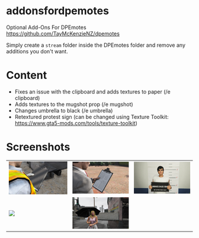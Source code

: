 # addonsfordpemotes

Optional Add-Ons For DPEmotes https://github.com/TayMcKenzieNZ/dpemotes

Simply create a `stream` folder inside the DPEmotes folder and remove any additions you don't want.



# Content

- Fixes an issue with the clipboard and adds textures to paper (/e clipboard)
-  Adds textures to the mugshot prop (/e mugshot)
-  Changes umbrella to black (/e umbrella)
-  Retextured protest sign (can be changed using Texture Toolkit: https://www.gta5-mods.com/tools/texture-toolkit)

# Screenshots

| | | |
|-|-|-|
| <img src="Screenshots/cb_before.png" width="250"> | <img src="Screenshots/cp_after.png" width="250"> | <img src="Screenshots/mugshot.png" width="250"> |
| <img src="Screenshots/protest.png" width="250"> | <img src="Screenshots/umbrella.png" width="250"> |
